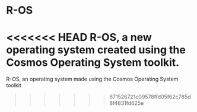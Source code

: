# R-OS
<<<<<<< HEAD
R-OS, a new operating system created using the Cosmos Operating System toolkit.
=======
R-OS, an operating system made using the Cosmos Operating System toolkit
>>>>>>> 671526721c09578ffd05f62c785d8f4831fd625e

